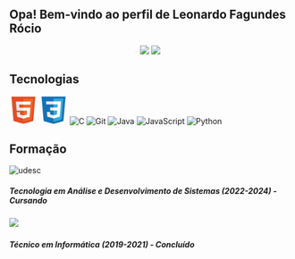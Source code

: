 <h2>Opa! Bem-vindo ao perfil de Leonardo Fagundes Rócio</h2>

<div align="center">
  <img height="165rem" src="https://github-readme-stats.vercel.app/api?username=leonardorocio&show_icons=true&theme=algolia&include_all_commits=true&count_private=true"/>
  <img height="165rem" src="https://github-readme-stats.vercel.app/api/top-langs/?username=leonardorocio&layout=compact&langs_count=7&theme=algolia"/>
</div>

<h2> Tecnologias </h2>
<div>
  <img  alt="HTML" height="50" width="50" src="https://raw.githubusercontent.com/devicons/devicon/master/icons/html5/html5-original.svg">
  <img  alt="CSS" height="50" width="50" src="https://raw.githubusercontent.com/devicons/devicon/master/icons/css3/css3-original.svg">
  <img  alt="C" height="50" width="50" src="https://raw.githubusercontent.com/jmnote/z-icons/master/svg/c.svg">
  <img  alt="Git" height="50" width="50" src="https://raw.githubusercontent.com/jmnote/z-icons/master/svg/git.svg">
  <img  alt="Java" height="50" width="50" src="https://raw.githubusercontent.com/jmnote/z-icons/master/svg/java.svg">
  <img  alt="JavaScript" height="50" width="50" src="https://raw.githubusercontent.com/jmnote/z-icons/master/svg/javascript.svg">
  <img  alt="Python" height="50" width="50" src="https://raw.githubusercontent.com/jmnote/z-icons/master/svg/python.svg">
</div>

<h2> Formação </h2>
<div>
 <img height="50" alt="udesc" width="50" src="https://www1.udesc.br/imagens/id_submenu/899/cor_vertical_rgb.jpg">
 <h5> Tecnologia em Análise e Desenvolvimento de Sistemas (2022-2024) - Cursando</h5>
 <img height="50" width="ifc" src="https://cecom.ifc.edu.br/wp-content/uploads/sites/17/2015/10/Logo_IFC_vertical.png">
 <h5> Técnico em Informática (2019-2021) - Concluído</h5>
</div>


<!--
**leonardorocio/leonardorocio** is a ✨ _special_ ✨ repository because its `README.md` (this file) appears on your GitHub profile.

Here are some ideas to get you started:

- 🔭 I’m currently working on ...
- 🌱 I’m currently learning ...
- 👯 I’m looking to collaborate on ...
- 🤔 I’m looking for help with ...
- 💬 Ask me about ...
- 📫 How to reach me: ...
- 😄 Pronouns: ...
- ⚡ Fun fact: ...
-->
